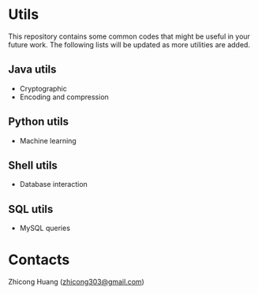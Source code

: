 # Utils
This repository contains some common codes that might be useful in your future work. The following lists will be updated as more utilities are added.

## Java utils
* Cryptographic
* Encoding and compression

## Python utils
* Machine learning

## Shell utils
* Database interaction

## SQL utils
* MySQL queries

# Contacts
Zhicong Huang (zhicong303@gmail.com)

